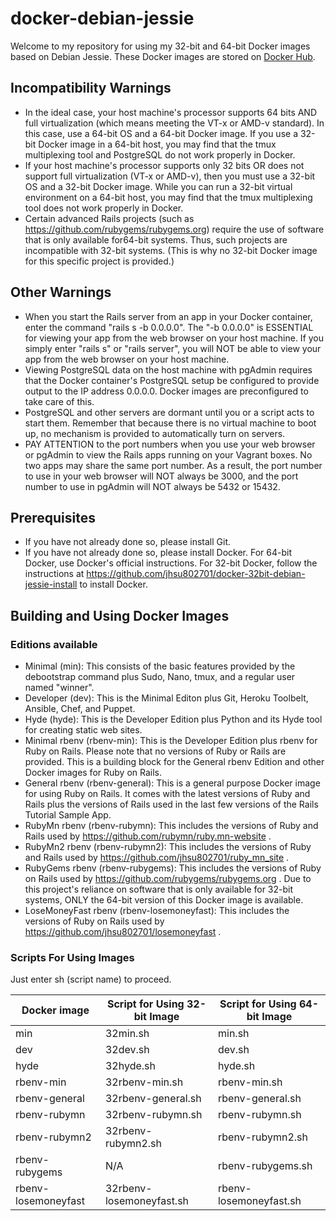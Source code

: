 # docker-debian-jessie
Welcome to my repository for using my 32-bit and 64-bit Docker images based on Debian Jessie.  These Docker images are stored on [Docker Hub](https://hub.docker.com/r/jhsu802701/).

## Incompatibility Warnings
* In the ideal case, your host machine's processor supports 64 bits AND full virtualization (which means meeting the VT-x or AMD-v standard).  In this case, use a 64-bit OS and a 64-bit Docker image.  If you use a 32-bit Docker image in a 64-bit host, you may find that the tmux multiplexing tool and PostgreSQL do not work properly in Docker.
* If your host machine's processor supports only 32 bits OR does not support full virtualization (VT-x or AMD-v), then you must use a 32-bit OS and a 32-bit Docker image.  While you can run a 32-bit virtual environment on a 64-bit host, you may find that the tmux multiplexing tool does not work properly in Docker.
* Certain advanced Rails projects (such as https://github.com/rubygems/rubygems.org) require the use of software that is only available for64-bit systems.  Thus, such projects are incompatible with 32-bit systems.  (This is why no 32-bit Docker image for this specific project is provided.)

## Other Warnings
* When you start the Rails server from an app in your Docker container, enter the command "rails s -b 0.0.0.0". The "-b 0.0.0.0" is ESSENTIAL for viewing your app from the web browser on your host machine. If you simply enter "rails s" or "rails server", you will NOT be able to view your app from the web browser on your host machine.
* Viewing PostgreSQL data on the host machine with pgAdmin requires that the Docker container's PostgreSQL setup be configured to provide output to the IP address 0.0.0.0.  Docker images are preconfigured to take care of this.
* PostgreSQL and other servers are dormant until you or a script acts to start them.  Remember that because there is no virtual machine to boot up, no mechanism is provided to automatically turn on servers.
* PAY ATTENTION to the port numbers when you use your web browser or pgAdmin to view the Rails apps running on your Vagrant boxes. No two apps may share the same port number. As a result, the port number to use in your web browser will NOT always be 3000, and the port number to use in pgAdmin will NOT always be 5432 or 15432.

## Prerequisites
* If you have not already done so, please install Git.
* If you have not already done so, please install Docker.  For 64-bit Docker, use Docker's official instructions.  For 32-bit Docker, follow the instructions at https://github.com/jhsu802701/docker-32bit-debian-jessie-install to install Docker.

## Building and Using Docker Images

### Editions available
* Minimal (min): This consists of the basic features provided by the debootstrap command plus Sudo, Nano, tmux, and a regular user named "winner".
* Developer (dev): This is the Minimal Editon plus Git, Heroku Toolbelt, Ansible, Chef, and Puppet.
* Hyde (hyde): This is the Developer Edition plus Python and its Hyde tool for creating static web sites.
* Minimal rbenv (rbenv-min): This is the Developer Edition plus rbenv for Ruby on Rails.  Please note that no versions of Ruby or Rails are provided.  This is a building block for the General rbenv Edition and other Docker images for Ruby on Rails.
* General rbenv (rbenv-general): This is a general purpose Docker image for using Ruby on Rails.  It comes with the latest versions of Ruby and Rails plus the versions of Rails used in the last few versions of the Rails Tutorial Sample App.
* RubyMn rbenv (rbenv-rubymn): This includes the versions of Ruby and Rails used by https://github.com/rubymn/ruby.mn-website .
* RubyMn2 rbenv (rbenv-rubymn2): This includes the versions of Ruby and Rails used by https://github.com/jhsu802701/ruby_mn_site .
* RubyGems rbenv (rbenv-rubygems): This includes the versions of Ruby on Rails used by https://github.com/rubygems/rubygems.org .  Due to this project's reliance on software that is only available for 32-bit systems, ONLY the 64-bit version of this Docker image is available.
* LoseMoneyFast rbenv (rbenv-losemoneyfast): This includes the versions of Ruby on Rails used by https://github.com/jhsu802701/losemoneyfast .

### Scripts For Using Images
Just enter sh (script name) to proceed.

| Docker image        | Script for Using 32-bit Image | Script for Using 64-bit Image |
|---------------------|-------------------------------|-------------------------------|
| min                 |32min.sh                       | min.sh                        |
| dev                 |32dev.sh                       | dev.sh                        |
| hyde                |32hyde.sh                      | hyde.sh                       |
| rbenv-min           |32rbenv-min.sh                 | rbenv-min.sh                  |
| rbenv-general       |32rbenv-general.sh             | rbenv-general.sh              |
| rbenv-rubymn        |32rbenv-rubymn.sh              | rbenv-rubymn.sh               |
| rbenv-rubymn2       |32rbenv-rubymn2.sh             | rbenv-rubymn2.sh              |
| rbenv-rubygems      |N/A                            | rbenv-rubygems.sh             |
| rbenv-losemoneyfast |32rbenv-losemoneyfast.sh       | rbenv-losemoneyfast.sh        |
